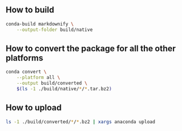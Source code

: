 ## How to build

```bash
conda-build markdownify \
    --output-folder build/native
```

## How to convert the package for all the other platforms

```bash
conda convert \
    --platform all \
    --output build/converted \
    $(ls -1 ./build/native/*/*.tar.bz2)
```

## How to upload

```bash
ls -1 ./build/converted/*/*.bz2 | xargs anaconda upload
```
